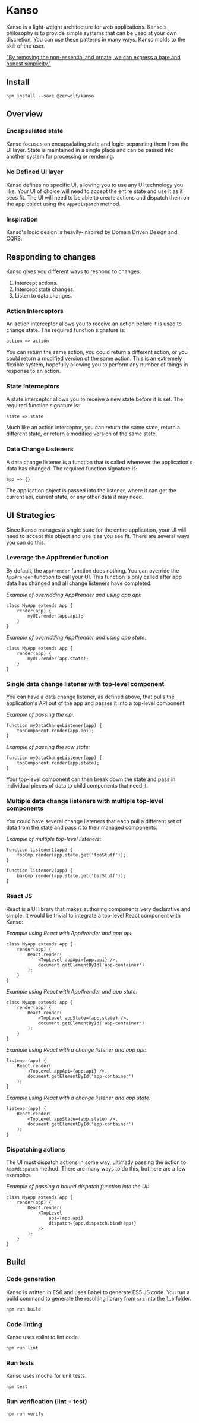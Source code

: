 Kanso
============================================================

Kanso is a light-weight architecture for web applications. Kanso's philosophy is to provide simple systems that can be used at your own discretion. You can use these patterns in many ways. Kanso molds to the skill of the user.

["By removing the non-essential and ornate, we can express a bare and honest simplicity."](http://web.archive.org/web/20120225201014/http://aentan.com/design/wabi-sabi-and-japanese-aesthetics/)


Install
------------------------------------------------------------

    npm install --save @zenwolf/kanso


Overview
------------------------------------------------------------

### Encapsulated state
Kanso focuses on encapsulating state and logic, separating them from the UI layer. State is maintained in a single place and can be passed into another system for processing
or rendering.

### No Defined UI layer
Kanso defines no specific UI, allowing you to use any UI technology you like. Your UI of choice will need to accept the entire state and use it as it sees fit. The UI will need to be able to create actions and dispatch them on the app object using the `App#dispatch` method.

### Inspiration
Kanso's logic design is heavily-inspired by Domain Driven Design and CQRS.


Responding to changes
------------------------------------------------------------

Kanso gives you different ways to respond to changes:

1. Intercept actions.
2. Intercept state changes.
3. Listen to data changes.

### Action Interceptors
An action interceptor allows you to receive an action before it is used to change state. The required function signature is:

    action => action

You can return the same action, you could return a different action, or you could return a modified version of the same action. This is an extremely flexible system, hopefully allowing you to perform any number of things in response to an action.

### State Interceptors
A state interceptor allows you to receive a new state before it is set. The required function signature is:

    state => state

Much like an action interceptor, you can return the same state, return a different state, or return a modified version of the same state.

### Data Change Listeners
A data change listener is a function that is called whenever the application's data has changed. The required function signature is:

    app => {}

The application object is passed into the listener, where it can get the current api, current state, or any other data it may need.


UI Strategies
------------------------------------------------------------

Since Kanso manages a single state for the entire application, your UI will need to accept this object and use it as you see fit. There are several ways you can do this.

### Leverage the App#render function
By default, the `App#render` function does nothing. You can override the `App#render` function to call your UI. This function is only called after app data has changed and all change listeners have completed.

_Example of overridding App#render and using app api:_

    class MyApp extends App {
        render(app) {
            myUI.render(app.api);
        }
    }

_Example of overridding App#render and using app state:_

    class MyApp extends App {
        render(app) {
            myUI.render(app.state);
        }
    }

### Single data change listener with top-level component
You can have a data change listener, as defined above, that pulls the application's API out of the app and passes it into a top-level component.

_Example of passing the api:_

    function myDataChangeListener(app) {
        topComponent.render(app.api);
    }

_Example of passing the raw state:_

    function myDataChangeListener(app) {
        topComponent.render(app.state);
    }

Your top-level component can then break down the state and pass in individual pieces of data to child components that need it.

### Multiple data change listeners with multiple top-level components
You could have several change listeners that each pull a different set of data from the state and pass it to their managed components.

_Example of multiple top-level listeners:_

    function listener1(app) {
        fooCmp.render(app.state.get('fooStuff'));
    }
    
    function listener2(app) {
        barCmp.render(app.state.get('barStuff'));
    }

### React JS
React is a UI library that makes authoring components very declarative and simple. It would be trivial to integrate a top-level React component with Kanso:

_Example using React with App#render and app api:_

    class MyApp extends App {
        render(app) {
            React.render(
                <TopLevel appApi={app.api} />,
                document.getElementById('app-container')
            );
        }
    }

_Example using React with App#render and app state:_

    class MyApp extends App {
        render(app) {
            React.render(
                <TopLevel appState={app.state} />,
                document.getElementById('app-container')
            );
        }
    }

_Example using React with a change listener and app api:_

    listener(app) {
        React.render(
            <TopLevel appApi={app.api} />,
            document.getElementById('app-container')
        );
    }

_Example using React with a change listener and app state:_

    listener(app) {
        React.render(
            <TopLevel appState={app.state} />,
            document.getElementById('app-container')
        );
    }

### Dispatching actions
The UI must dispatch actions in some way, ultimatly passing the action to `App#dispatch` method. There are many ways to do this, but here are a few examples.

_Example of passing a bound dispatch function into the UI:_

    class MyApp extends App {
        render(app) {
            React.render(
                <TopLevel
                    api={app.api}
                    dispatch={app.dispatch.bind(app)}
                />
            );
        }
    }

Build
------------------------------------------------------------

### Code generation
Kanso is written in ES6 and uses Babel to generate ES5 JS code. You run a build command to generate the resulting library from `src` into the `lib` folder.

    npm run build

### Code linting
Kanso uses eslint to lint code.

    npm run lint

### Run tests
Kanso uses mocha for unit tests.

    npm test

### Run verification (lint + test)

    npm run verify
